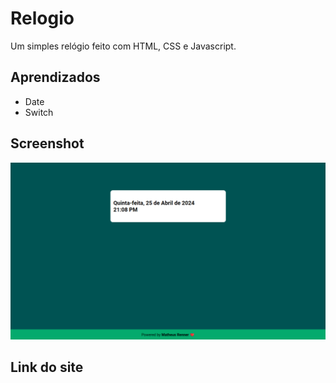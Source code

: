 # Relogio

Um simples relógio feito com HTML, CSS e Javascript.

## Aprendizados
- Date
- Switch

## Screenshot

![](./img/screenshot.png)

## Link do site